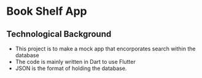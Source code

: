 # Book Shelf App
## Technological Background
- This project is to make a mock app that encorporates search within the database
- The code is mainly written in Dart to use Flutter
- JSON is the format of holding the database.

  
## 
